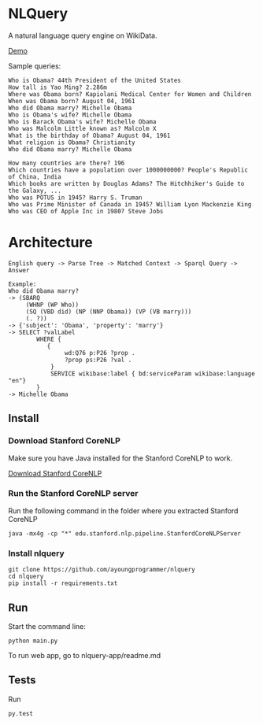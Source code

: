 # NLQuery

A natural language query engine on WikiData. 

[Demo](http://nlquery.ayoungprogrammer.com)

Sample queries:
```
Who is Obama? 44th President of the United States
How tall is Yao Ming? 2.286m
Where was Obama born? Kapiolani Medical Center for Women and Children
When was Obama born? August 04, 1961
Who did Obama marry? Michelle Obama
Who is Obama's wife? Michelle Obama
Who is Barack Obama's wife? Michelle Obama
Who was Malcolm Little known as? Malcolm X
What is the birthday of Obama? August 04, 1961
What religion is Obama? Christianity
Who did Obama marry? Michelle Obama

How many countries are there? 196
Which countries have a population over 1000000000? People's Republic of China, India
Which books are written by Douglas Adams? The Hitchhiker's Guide to the Galaxy, ...
Who was POTUS in 1945? Harry S. Truman
Who was Prime Minister of Canada in 1945? William Lyon Mackenzie King
Who was CEO of Apple Inc in 1980? Steve Jobs
```

# Architecture

```
English query -> Parse Tree -> Matched Context -> Sparql Query -> Answer

Example:
Who did Obama marry?
-> (SBARQ
     (WHNP (WP Who))
     (SQ (VBD did) (NP (NNP Obama)) (VP (VB marry)))
     (. ?))
-> {'subject': 'Obama', 'property': 'marry'}
-> SELECT ?valLabel
        WHERE {
           {
                wd:Q76 p:P26 ?prop .
                ?prop ps:P26 ?val .
            }
            SERVICE wikibase:label { bd:serviceParam wikibase:language "en"}
        }
-> Michelle Obama
```

## Install

### Download Stanford CoreNLP

Make sure you have Java installed for the Stanford CoreNLP to work.

[Download Stanford CoreNLP](http://stanfordnlp.github.io/CoreNLP/#download)

### Run the Stanford CoreNLP server

Run the following command in the folder where you extracted Stanford CoreNLP
```
java -mx4g -cp "*" edu.stanford.nlp.pipeline.StanfordCoreNLPServer
```

### Install nlquery

```
git clone https://github.com/ayoungprogrammer/nlquery
cd nlquery
pip install -r requirements.txt
```

## Run

Start the command line:

```
python main.py
```

To run web app, go to nlquery-app/readme.md


## Tests

Run
```
py.test
```
